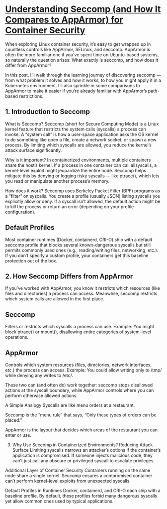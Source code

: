 # **[Understanding Seccomp (and How It Compares to AppArmor) for Container Security](https://medium.com/@mughal.asim/understanding-seccomp-and-how-it-compares-to-apparmor-for-container-security-5317b3e9b1d6)**

When exploring Linux container security, it’s easy to get wrapped up in countless controls like AppArmor, SELinux, and seccomp. AppArmor is often the more familiar one if you’ve spent time on Ubuntu-based systems, so naturally the question arises: What exactly is seccomp, and how does it differ from AppArmor?

In this post, I’ll walk through the learning journey of discovering seccomp — from what problem it solves and how it works, to how you might apply it in a Kubernetes environment. I’ll also sprinkle in some comparisons to AppArmor to make it easier if you’re already familiar with AppArmor’s path-based restrictions.

## 1. Introduction to Seccomp

What is Seccomp?
Seccomp (short for Secure Computing Mode) is a Linux kernel feature that restricts the system calls (syscalls) a process can invoke. A “system call” is how a user-space application asks the OS kernel to do something like open a file, create a network socket, or spawn a new process. By limiting which syscalls are allowed, you reduce the kernel’s attack surface significantly.

Why is it important?
In containerized environments, multiple containers share the host’s kernel. If a process in one container can call allsyscalls, a kernel-level exploit might jeopardize the entire node. Seccomp helps mitigate this by denying or logging risky syscalls — like ptrace(), which lets you read or manipulate another process’s memory.

How does it work?
Seccomp uses Berkeley Packet Filter (BPF) programs as a “filter” on syscalls. You create a profile (usually JSON) listing syscalls you explicitly allow or deny. If a syscall isn’t allowed, the default action might be to kill the process or return an error (depending on your profile configuration).

## Default Profiles

Most container runtimes (Docker, containerd, CRI-O) ship with a default seccomp profile that blocks several known-dangerous syscalls but still permits commonly used ones (e.g., reading/writing files, networking, etc.). If you don’t specify a custom profile, your containers get this baseline protection out of the box.

## 2. How Seccomp Differs from AppArmor

If you’ve worked with AppArmor, you know it restricts which resources (like files and directories) a process can access. Meanwhile, seccomp restricts which system calls are allowed in the first place.

## Seccomp

Filters or restricts which syscalls a process can use.
Example: You might block ptrace() or mount(), disallowing entire categories of system-level operations.

## AppArmor

Controls which system resources (files, directories, network interfaces, etc.) the process can access.
Example: You could allow writing only to /tmp/ while denying any writes to /etc/.

These two can (and often do) work together: seccomp stops disallowed actions at the syscall boundary, while AppArmor controls where you can perform otherwise allowed actions.

A Simple Analogy
Syscalls are like menu orders at a restaurant.

Seccomp is the “menu rule” that says, “Only these types of orders can be placed.”

AppArmor is the layout that decides which areas of the restaurant you can enter or use.

3. Why Use Seccomp in Containerized Environments?
Reducing Attack Surface
Limiting syscalls narrows an attacker’s options if the container’s application is compromised. If someone injects malicious code, they can’t just call any obscure or privileged syscall to escalate privileges.

Additional Layer of Container Security
Containers running on the same node share a single kernel. Seccomp ensures a compromised container can’t perform kernel-level exploits from unexpected syscalls.

Default Profiles in Runtimes
Docker, containerd, and CRI-O each ship with a baseline profile.
By default, these profiles forbid many dangerous syscalls yet allow common ones used by typical applications.
